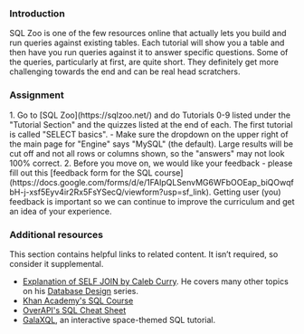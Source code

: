 ### Introduction

SQL Zoo is one of the few resources online that actually lets you build and run queries against existing tables.  Each tutorial will show you a table and then have you run queries against it to answer specific questions.  Some of the queries, particularly at first, are quite short. They definitely get more challenging towards the end and can be real head scratchers.

### Assignment

<div class="lesson-content__panel" markdown="1">
  1.  Go to [SQL Zoo](https://sqlzoo.net/) and do Tutorials 0-9 listed under the "Tutorial Section" and the quizzes listed at the end of each.  The first tutorial is called "SELECT basics".
      -   Make sure the dropdown on the upper right of the main page for "Engine" says "MySQL" (the default).  Large results will be cut off and not all rows or columns shown, so the "answers" may not look 100% correct.
  2.  Before you move on, we would like your feedback - please fill out this [feedback form for the SQL course](https://docs.google.com/forms/d/e/1FAIpQLSenvMG6WFbOOEap_biQOwqfbH-j-xsf5Eyv4ir2Rx5FsYSecQ/viewform?usp=sf_link). Getting user (you) feedback is important so we can continue to improve the curriculum and get an idea of your experience.
</div>

### Additional resources

This section contains helpful links to related content. It isn’t required, so consider it supplemental.

-   [Explanation of SELF JOIN by Caleb Curry](https://www.youtube.com/watch?v=W0p8KP0o8g4). He covers many other topics on his [Database Design](https://www.youtube.com/watch?v=e7Pr1VgPK4w&list=PL_c9BZzLwBRK0Pc28IdvPQizD2mJlgoID) series.
-   [Khan Academy's SQL Course](https://www.khanacademy.org/computing/computer-programming/sql)
-   [OverAPI's SQL Cheat Sheet](http://overapi.com/mysql)
-   [GalaXQL](http://sol.gfxile.net/galaxql.html), an interactive space-themed SQL tutorial.
